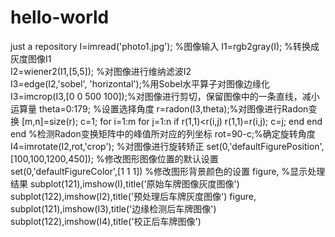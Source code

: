 # hello-world
just a repository
I=imread('photo1.jpg');              %图像输入
I1=rgb2gray(I);                 %转换成灰度图像I1        
I2=wiener2(I1,[5,5]);            %对图像进行维纳滤波I2  
I3=edge(I2,'sobel', 'horizontal');%用Sobel水平算子对图像边缘化
I3=imcrop(I3,[0 0 500 100]);%对图像进行剪切，保留图像中的一条直线，减小运算量
theta=0:179;    %设置选择角度
r=radon(I3,theta);%对图像进行Radon变换
[m,n]=size(r);
c=1;
for i=1:m
    for j=1:n
        if  r(1,1)<r(i,j)
           r(1,1)=r(i,j);
            c=j;
        end
    end
end                              %检测Radon变换矩阵中的峰值所对应的列坐标
rot=90-c;%确定旋转角度
I4=imrotate(I2,rot,'crop');        %对图像进行旋转矫正
set(0,'defaultFigurePosition',[100,100,1200,450]); %修改图形图像位置的默认设置
set(0,'defaultFigureColor',[1 1 1])                 %修改图形背景颜色的设置
figure,                                             %显示处理结果
subplot(121),imshow(I),title('原始车牌图像灰度图像')
subplot(122),imshow(I2),title('预处理后车牌灰度图像')
figure,
subplot(121),imshow(I3),title('边缘检测后车牌图像')
subplot(122),imshow(I4),title('校正后车牌图像')
